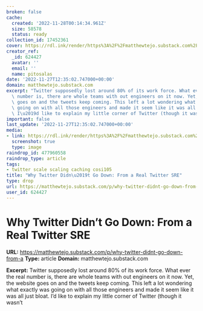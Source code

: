 ```yaml
---
broken: false
cache:
  created: '2022-11-28T00:14:34.961Z'
  size: 58578
  status: ready
collection_id: 17452361
cover: https://rdl.ink/render/https%3A%2F%2Fmatthewtejo.substack.com%2Fp%2Fwhy-twitter-didnt-go-down-from-a
creator_ref:
  _id: 624427
  avatar: ''
  email: ''
  name: pitosalas
date: '2022-11-27T12:35:02.747000+00:00'
domain: matthewtejo.substack.com
excerpt: "Twitter supposedly lost around 80% of its work force. What ever the real\
  \ number is, there are whole teams with out engineers on it now. Yet, the website\
  \ goes on and the tweets keep coming. This left a lot wondering what exactly was\
  \ going on with all those engineers and made it seem like it was all just bloat.\
  \ I\u2019d like to explain my little corner of Twitter (though it wasn\u2019t"
important: false
last_update: '2022-11-27T12:35:02.747000+00:00'
media:
- link: https://rdl.ink/render/https%3A%2F%2Fmatthewtejo.substack.com%2Fp%2Fwhy-twitter-didnt-go-down-from-a
  screenshot: true
  type: image
raindrop_id: 477960558
raindrop_type: article
tags:
- twitter scale scaling caching cosi105
title: "Why Twitter Didn\u2019t Go Down: From a Real Twitter SRE"
type: drop
url: https://matthewtejo.substack.com/p/why-twitter-didnt-go-down-from-a
user_id: 624427
---
```


# Why Twitter Didn’t Go Down: From a Real Twitter SRE

**URL:** https://matthewtejo.substack.com/p/why-twitter-didnt-go-down-from-a
**Type:** article
**Domain:** matthewtejo.substack.com

**Excerpt:** Twitter supposedly lost around 80% of its work force. What ever the real number is, there are whole teams with out engineers on it now. Yet, the website goes on and the tweets keep coming. This left a lot wondering what exactly was going on with all those engineers and made it seem like it was all just bloat. I’d like to explain my little corner of Twitter (though it wasn’t
